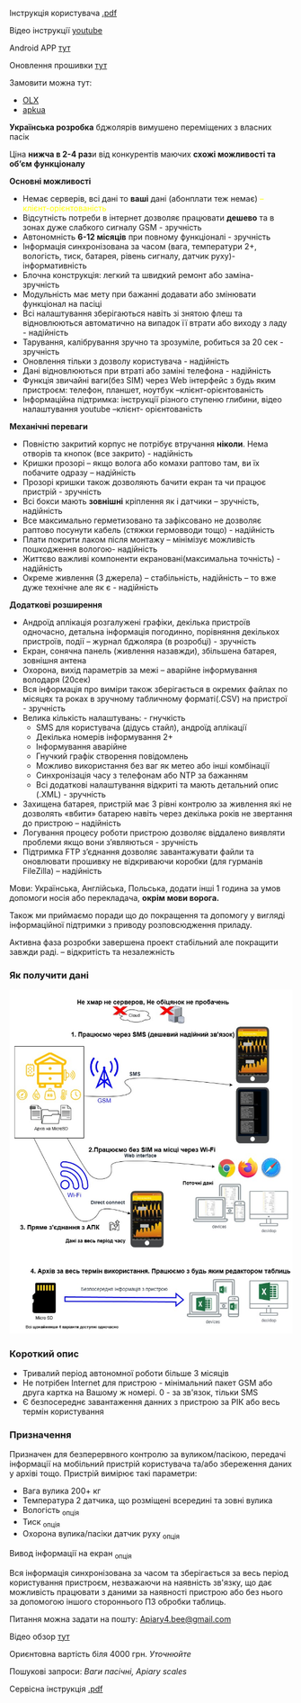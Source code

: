 Інструкція користувача [.pdf](https://github.com/Ivan-Bdgilko/Apiary_Docs/blob/main/Manual%20User.pdf)

Відео інструкції [youtube](https://www.youtube.com/@beeApiary)

Android APP [тут](https://github.com/Ivan-Bdgilko/Android_Apk)

Оновлення прошивки [тут](https://github.com/Ivan-Bdgilko/Hive_Controller)

Замовити можна тут:
 - [OLX](https://www.olx.ua/d/uk/obyavlenie/vagi-paschn-apiary-scales-vesy-pasechnye-vesy-gsm-wi-fi-dlya-paseki-IDUTO1F.html)
 - [apkua](https://apkua.com/ua/agroboard/i-502780/vagi-pasichni-apiary-scales-vesy-pasechnye-vesy-gsm-wi-fi-dlya-paseki/)

**Українська розробка** бджолярів вимушено переміщених з власних пасік 

Ціна **нижча в 2-4 раз**и від конкурентів маючих **схожі можливості та об’єм функціоналу** 

**Основні можливості** 

- Немає серверів, всі дані то **ваші** дані (абонплати теж немає)<span style="color:yellow"> – клієнт-орієнтованість</span>
- Відсутність потреби в інтернет дозволяє працювати **дешево** та в зонах дуже слабкого сигналу GSM - зручність 
- Автономність **6-12 місяців** при повному функціоналі - зручність 
- Інформація  синхронізована  за  часом  (вага,  температури  2+,  вологість,  тиск,  батарея,  рівень сигналу, датчик руху)- інформативність 
- Блочна конструкція: легкий та швидкий ремонт або заміна- зручність 
- Модульність має мету при бажанні додавати або змінювати функціонал на пасіці 
- Всі налаштування зберігаються навіть зі знятою флеш та відновлюються автоматично на випадок її втрати або виходу з ладу - надійність 
- Тарування, калібрування зручно та зрозуміле, робиться за 20 сек - зручність 
- Оновлення тільки з дозволу користувача - надійність 
- Дані відновлюються при втраті або заміні телефона - надійність 
- Функція звичайні ваги(без SIM) через Web інтерфейс з будь яким пристроєм: телефон, планшет, ноутбук –клієнт-орієнтованість 
- Інформаційна підтримка: інструкції різного ступеню глибини, відео налаштування youtube –клієнт- орієнтованість  

**Механічні переваги** 

- Повністю закритий корпус не потрібує втручання **ніколи**. Нема отворів та кнопок (все закрито) - надійність 
- Кришки прозорі – якщо волога або комахи раптово там, ви їх побачите одразу – надійність 
- Прозорі кришки також дозволяють бачити екран та чи працює пристрій - зручність 
- Всі бокси мають **зовнішні** кріплення як і датчики – зручність, надійність 
- Все максимально герметизовано та зафіксовано не дозволяє раптово посунути кабель (стяжки гермовводи тощо) - надійність 
- Плати покрити лаком після монтажу – мінімізує можливість пошкодження вологою- надійність 
- Життєво важливі компоненти екрановані(максимальна точність) - надійність 
- Окреме живлення (3 джерела) – стабільність, надійність – то вже дуже технічне але як є - надійність 

**Додаткові розширення** 

- Андроїд  аплікація  розгалужені  графіки,  декілька  пристроїв  одночасно,  детальна  інформація погодинно, порівняння декількох пристроїв, події – журнал бджоляра (в розробці) - зручність 
- Екран, сонячна панель (живлення назавжди), збільшена батарея, зовнішня антена 
- Охорона, вихід параметрів за межі – аварійне інформування володаря (20сек) 
- Вся інформація про виміри також зберігається в окремих файлах по місяцях та роках в зручному табличному форматі(.CSV) на пристрої  - зручність 
- Велика кількість налаштувань: - гнучкість 
  - SМS для користувача (дідусь стайл), андроїд аплікації 
  - Декілька номерів інформування 2+ 
  - Інформування аварійне  
  - Гнучкий графік створення повідомлень 
  - Можливо використання без ваг як метео або інші комбінації 
  - Синхронізація часу з телефонам або NTP за бажанням 
  - Всі додаткові налаштування відкриті та мають детальний опис (.XML) - зручність 
- Захищена батарея, пристрій має 3 рівні контролю за живлення які не дозволять «вбити» батарею навіть через декілька років не звертання до пристрою – надійність 
- Логування  процесу  роботи  пристрою  дозволяє  віддалено  виявляти  проблеми  якщо  вони з’являються - зручність 
- Підтримка FTP з’єднання дозволяє завантажувати файли та оновлювати прошивку не відкриваючи коробки (для гурманів FileZilla) – надійність 

Мови: Українська, Англійська, Польська, додати інші 1 година за умов допомоги носія або перекладача, **окрім мови ворога.**  

Також ми приймаємо поради що до покращення та допомогу у вигляді інформаційної підтримки з приводу розповсюдження приладу. 

Активна фаза розробки завершена проект стабільний але покращити завжди раді. – відкритість та незалежність 


 
### Як получити дані 

![Screenshot](./images/dataco.jpg) 
 
### Короткий опис 
- Тривалий період автономної роботи більше 3 місяців
- Не потрібен Internet для пристрою - мінімальний пакет GSM або друга картка на Вашому ж номері. 0 - за зв'язок, тільки SMS
- Є безпосереднє завантаження данних з пристрою за РІК або весь термін користування

### Призначення
 Призначен для безперервного контролю за вуликом/пасікою, передачі інформації на мобільний пристрій користувача та/або збереження даних у архіві тощо.
Пристрій вимірює такі параметри:
- Вага вулика 200+ кг
- Температура 2 датчика, що розміщені всередині та зовні вулика
- Вологість <sub>опція</sub>
- Тиск <sub>опція</sub>
- Охорона вулика/пасіки датчик руху <sub>опція</sub>

Вивод інформації на екран <sub>опція</sub>

Вся інформація синхронізована за часом та зберігається за весь період користування пристроєм, незважаючи на наявність зв'язку, що дає можливість працювати з даними за наявності пристрою або без нього за допомогою іншого стороннього ПЗ обробки таблиць.

Питання можна задати на пошту: Apiary4.bee@gmail.com

Відео обзор [тут](https://www.youtube.com/watch?v=3bXbYNB-EKQ&t=7s)

Ориєнтовна вартість біля 4000 грн. *Уточнюйте*

Пошукові запроси: *Ваги пасічні, Apiary scales*

Сервісна інструкція [.pdf](https://github.com/Ivan-Bdgilko/Apiary_docs/blob/main/Service%20Manual.pdf)
